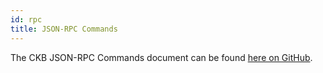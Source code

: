 ```yaml
---
id: rpc
title: JSON-RPC Commands
---
```


The CKB JSON-RPC Commands document can be found [here on GitHub](https://github.com/nervosnetwork/ckb/blob/master/rpc/README.md). 